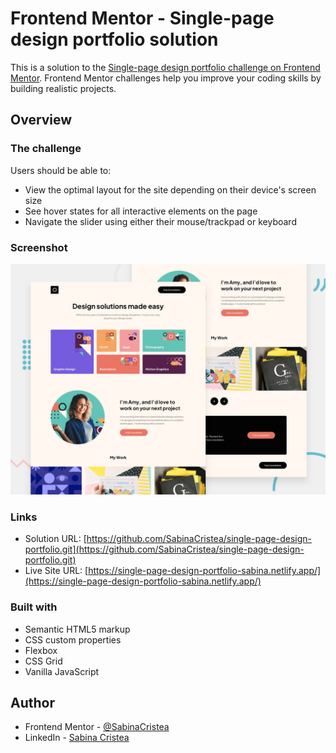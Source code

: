 # Frontend Mentor - Single-page design portfolio solution

This is a solution to the [Single-page design portfolio challenge on Frontend Mentor](https://www.frontendmentor.io/challenges/singlepage-design-portfolio-2MMhyhfKVo). Frontend Mentor challenges help you improve your coding skills by building realistic projects. 

## Overview

### The challenge

Users should be able to:

- View the optimal layout for the site depending on their device's screen size
- See hover states for all interactive elements on the page
- Navigate the slider using either their mouse/trackpad or keyboard

### Screenshot

![](preview.jpg)

### Links

- Solution URL: [https://github.com/SabinaCristea/single-page-design-portfolio.git](https://github.com/SabinaCristea/single-page-design-portfolio.git)
- Live Site URL: [https://single-page-design-portfolio-sabina.netlify.app/](https://single-page-design-portfolio-sabina.netlify.app/)

### Built with

- Semantic HTML5 markup
- CSS custom properties
- Flexbox
- CSS Grid
- Vanilla JavaScript

## Author

- Frontend Mentor - [@SabinaCristea](https://www.frontendmentor.io/profile/SabinaCristea)
- LinkedIn - [Sabina Cristea](https://www.linkedin.com/in/sabina-cristea/)

